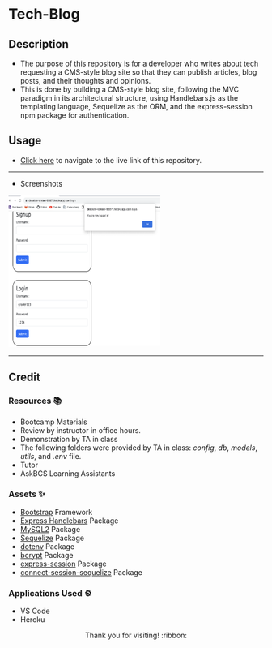 # Tech-Blog

## Description

- The purpose of this repository is for a developer who writes about tech
requesting a CMS-style blog site so that they can publish articles, blog posts, and their thoughts and opinions.
- This is done by building a CMS-style blog site, following the MVC paradigm in its architectural structure, using Handlebars.js as the templating language, Sequelize as the ORM, and the express-session npm package for authentication.

## Usage

- [Click here](https://desolate-stream-93871.herokuapp.com/) to navigate to the live link of this repository.

---------------------------

- Screenshots

<img src="./demo-images/demo1.png" width="300" height="300">

---------------------------

## Credit

### Resources :books:
- Bootcamp Materials
- Review by instructor in office hours.
- Demonstration by TA in class
- The following folders were provided by TA in class: *config*, *db*, *models*, *utils*, and *.env* file.
- Tutor
- AskBCS Learning Assistants

### Assets :sparkles:
- [Bootstrap](https://getbootstrap.com/) Framework
- [Express Handlebars](https://www.npmjs.com/package/express-handlebars) Package
- [MySQL2](https://www.npmjs.com/package/mysql2) Package
- [Sequelize](https://www.npmjs.com/package/sequelize) Package
- [dotenv](https://www.npmjs.com/package/dotenv) Package
- [bcrypt](https://www.npmjs.com/package/bcrypt) Package
- [express-session](https://www.npmjs.com/package/express-session) Package
- [connect-session-sequelize](https://www.npmjs.com/package/connect-session-sequelize) Package

### Applications Used :gear:
- VS Code
- Heroku

<p align="center">Thank you for visiting! :ribbon:</p>